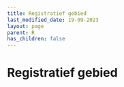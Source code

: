 ```yaml
---
title: Registratief gebied
last_modified_date: 19-09-2023
layout: page
parent: R
has_children: false
---
```


Registratief gebied
===================

